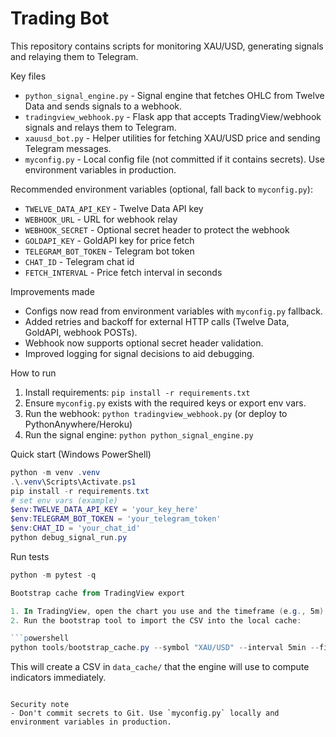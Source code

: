 # Trading Bot

This repository contains scripts for monitoring XAU/USD, generating signals and relaying them to Telegram.

Key files
- `python_signal_engine.py` - Signal engine that fetches OHLC from Twelve Data and sends signals to a webhook.
- `tradingview_webhook.py` - Flask app that accepts TradingView/webhook signals and relays them to Telegram.
- `xauusd_bot.py` - Helper utilities for fetching XAU/USD price and sending Telegram messages.
- `myconfig.py` - Local config file (not committed if it contains secrets). Use environment variables in production.

Recommended environment variables (optional, fall back to `myconfig.py`):
- `TWELVE_DATA_API_KEY` - Twelve Data API key
- `WEBHOOK_URL` - URL for webhook relay
- `WEBHOOK_SECRET` - Optional secret header to protect the webhook
- `GOLDAPI_KEY` - GoldAPI key for price fetch
- `TELEGRAM_BOT_TOKEN` - Telegram bot token
- `CHAT_ID` - Telegram chat id
- `FETCH_INTERVAL` - Price fetch interval in seconds

Improvements made
- Configs now read from environment variables with `myconfig.py` fallback.
- Added retries and backoff for external HTTP calls (Twelve Data, GoldAPI, webhook POSTs).
- Webhook now supports optional secret header validation.
- Improved logging for signal decisions to aid debugging.

How to run
1. Install requirements: `pip install -r requirements.txt`
2. Ensure `myconfig.py` exists with the required keys or export env vars.
3. Run the webhook: `python tradingview_webhook.py` (or deploy to PythonAnywhere/Heroku)
4. Run the signal engine: `python python_signal_engine.py`

Quick start (Windows PowerShell)

```powershell
python -m venv .venv
.\.venv\Scripts\Activate.ps1
pip install -r requirements.txt
# set env vars (example)
$env:TWELVE_DATA_API_KEY = 'your_key_here'
$env:TELEGRAM_BOT_TOKEN = 'your_telegram_token'
$env:CHAT_ID = 'your_chat_id'
python debug_signal_run.py
```

Run tests

```powershell
python -m pytest -q

Bootstrap cache from TradingView export

1. In TradingView, open the chart you use and the timeframe (e.g., 5m). Click the three-dots menu on the chart -> "Export" -> save the CSV.
2. Run the bootstrap tool to import the CSV into the local cache:

```powershell
python tools/bootstrap_cache.py --symbol "XAU/USD" --interval 5min --file path\to\tradingview_export_5m.csv
```

This will create a CSV in `data_cache/` that the engine will use to compute indicators immediately.
```

Security note
- Don't commit secrets to Git. Use `myconfig.py` locally and environment variables in production.

